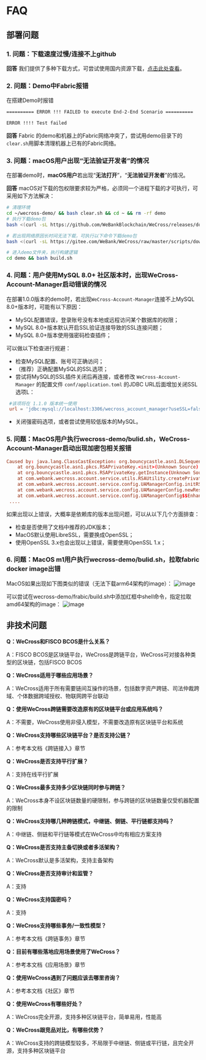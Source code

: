 # FAQ

## 部署问题

### 1. 问题：下载速度过慢/连接不上github

**回答**
我们提供了多种下载方式，可尝试使用国内资源下载，[点击此处查看](../version/download.md)。

### 2. 问题：Demo中Fabric报错

在搭建Demo时报错

``` bash
========== ERROR !!! FAILED to execute End-2-End Scenario ==========

ERROR !!!! Test failed
```

**回答**
Fabric 的demo和机器上的Fabric网络冲突了，尝试用demo目录下的`clear.sh`用脚本清理机器上已有的Fabric网络。

### 3. 问题：macOS用户出现“无法验证开发者”的情况

在部署demo时，**macOS用户**若出现“**无法打开**”，“**无法验证开发者**”的情况。

**回答**
macOS对下载的包权限要求较为严格，必须同一个进程下载的才可执行，可采用如下方法解决：

``` bash
# 清理环境
cd ~/wecross-demo/ && bash clear.sh && cd ~ && rm -rf demo
# 执行下载demo包
bash <(curl -sL https://github.com/WeBankBlockchain/WeCross/releases/download/resources/download_demo.sh)

# 若出现网络原因长时间无法下载，可执行以下命令下载demo包
bash <(curl -sL https://gitee.com/WeBank/WeCross/raw/master/scripts/download_demo.sh)

# 进入demo文件夹，执行构建逻辑
cd demo && bash build.sh
```

### 4. 问题：用户使用MySQL 8.0+ 社区版本时，出现WeCross-Account-Manager启动错误的情况

在部署1.0.0版本的demo时，若出现`WeCross-Account-Manager`连接不上MySQL 8.0+版本时，可能有以下原因：

- MySQL配置错误，登录账号没有本地或远程访问某个数据库的权限；
- MySQL 8.0+版本默认开启SSL验证连接导致的SSL连接问题；
- MySQL 8.0+版本使用强密码检查插件；

可以做以下检查进行规避：

- 检查MySQL配置、账号可正确访问；
- （推荐）正确配置MySQL的SSL选项；
- 尝试将MySQL的SSL插件关闭后再连接，或者修改 `WeCross-Account-Manager` 的配置文件 `conf/application.toml` 的JDBC URL后面增加关闭SSL选项L：

```toml
 #该项将在 1.1.0 版本统一使用
 url = 'jdbc:mysql://localhost:3306/wecross_account_manager?useSSL=false'
```

- 关闭强密码选项，或者尝试使用较低版本的MySQL。

### 5. 问题：MacOS用户执行wecross-demo/bulid.sh，WeCross-Account-Manager启动出现加密包相关报错

```toml
Caused by: java.lang.ClassCastException: org.bouncycastle.asn1.DLSequence cannot be cast to org.bouncycastle.asn1.ASN1Integer
	at org.bouncycastle.asn1.pkcs.RSAPrivateKey.<init>(Unknown Source) ~[bcprov-jdk15on-1.60.jar:1.60.0]
	at org.bouncycastle.asn1.pkcs.RSAPrivateKey.getInstance(Unknown Source) ~[bcprov-jdk15on-1.60.jar:1.60.0]
	at com.webank.wecross.account.service.utils.RSAUtility.createPrivateKey(RSAUtility.java:68) ~[wecross-account-manager-1.2.1.jar:?]
	at com.webank.wecross.account.service.config.UAManagerConfig.initRSAKeyPairManager(UAManagerConfig.java:111) ~[wecross-account-manager-1.2.1.jar:?]
	at com.webank.wecross.account.service.config.UAManagerConfig.newRestRequestFilter(UAManagerConfig.java:95) ~[wecross-account-manager-1.2.1.jar:?]
	at com.webank.wecross.account.service.config.UAManagerConfig$$EnhancerBySpringCGLIB$$46a832ce.CGLIB$newRestRequestFilter$2(<generated>) ~[wecross-account-manager-1.2.1.jar:?]
 ....
```

如果出现以上错误，大概率是依赖库的版本出现问题，可以从以下几个方面排查：
- 检查是否使用了文档中推荐的JDK版本；
- MacOS默认使用LibreSSL，需要换成OpenSSL；
- 使用OpenSSL 3.x也会出现以上错误，需要使用OpenSSL 1.x；

### 6. 问题：MacOS m1用户执行wecross-demo/bulid.sh，拉取fabric docker image出错

MacOS如果出现如下图类似的错误（无法下载arm64架构的image）：
![image](https://user-images.githubusercontent.com/41276823/176999068-c8a9352a-5f62-4267-8261-16f5480b41f3.png)

可以尝试在wecross-demo/frabic/build.sh中添加红框中shell命令，指定拉取amd64架构的image：
![image](https://user-images.githubusercontent.com/41276823/176999128-0c418314-1aa9-4e4c-811f-b086a1c83f7a.png)


## 非技术问题

**Q：WeCross和FISCO BCOS是什么关系？**

A：FISCO  BCOS是区块链平台，WeCross是跨链平台，WeCross可对接各种类型的区块链，包括FISCO BCOS



**Q：WeCross适用于哪些应用场景？**

A：WeCross适用于所有需要链间互操作的场景，包括数字资产跨链、司法仲裁跨域、个体数据跨域授权、物联网跨平台联动



**Q：使用WeCross跨链需要改造原有的区块链平台或应用系统吗？**

A：不需要，WeCross使用非侵入模型，不需要改造原有区块链平台和系统



**Q：WeCross支持哪些区块链平台？是否支持公链？**

A：参考本文档《跨链接入》章节



**Q：WeCross是否支持平行扩展？**

A：支持在线平行扩展



**Q：WeCross最多支持多少区块链同时参与跨链？**

A：WeCross本身不设区块链数量的硬限制，参与跨链的区块链数量仅受机器配置的限制



**Q：WeCross支持哪几种跨链模式，中继链、侧链、平行链都支持吗？**

A：中继链、侧链和平行链等模式在WeCross中均有相应方案支持



**Q：WeCross是否支持主备切换或者多活架构？**

A：WeCross默认是多活架构，支持主备架构



**Q：WeCross是否支持审计和监管？**

A：支持



**Q：WeCross支持国密吗？**

A：支持



**Q：WeCross支持哪些事务/一致性模型？**

A：参考本文档《跨链事务》章节



**Q：目前有哪些落地应用场景使用了WeCross？**

A：参考本文档《应用场景》章节



**Q：使用WeCross遇到了问题应该去哪里咨询？**

A：参考本文档《社区》章节



**Q：使用WeCross有哪些好处？**

A：WeCross完全开源，支持多种区块链平台，简单易用，性能高



**Q：WeCross跟竞品对比，有哪些优势？**

A：WeCross支持的跨链模型较多，不局限于中继链、侧链或平行链，且完全开源，支持多种区块链平台



